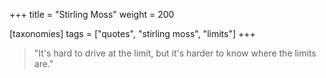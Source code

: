 +++
title = "Stirling Moss"
weight = 200

[taxonomies]
tags = ["quotes", "stirling moss", "limits"]
+++

> "It's hard to drive at the limit, but it's harder to know where the limits
> are."
